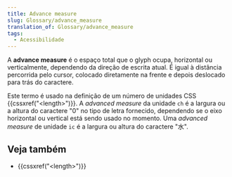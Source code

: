 ```yaml
---
title: Advance measure
slug: Glossary/advance_measure
translation_of: Glossary/advance_measure
tags:
  - Acessibilidade
---
```


A **advance measure**  é o espaço total que o glyph ocupa, horizontal ou verticalmente, dependendo da direção de escrita atual. É igual à distância percorrida pelo cursor, colocado diretamente na frente e depois deslocado para trás do caractere. 

Este termo é usado na definição de um número de unidades CSS {{cssxref("&lt;length&gt;")}}. A _advanced measure_ da unidade `ch` é a largura ou a altura do caractere "0" no tipo de letra fornecido, dependendo se o eixo horizontal ou vertical está sendo usado no momento. Uma _advanced measure_  de unidade `ic` é a largura ou altura do caractere "水". 

## Veja também

- {{cssxref("&lt;length&gt;")}}
